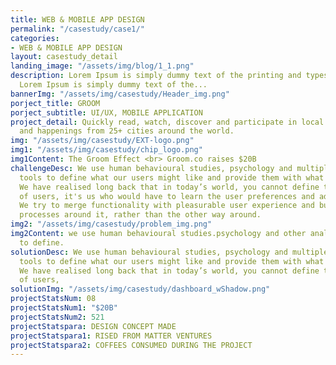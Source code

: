 ```yaml
---
title: WEB & MOBILE APP DESIGN
permalink: "/casestudy/case1/"
categories:
- WEB & MOBILE APP DESIGN
layout: casestudy_detail
landing_image: "/assets/img/blog/1_1.png"
description: Lorem Ipsum is simply dummy text of the printing and typesetting industry.
  Lorem Ipsum is simply dummy text of the...
bannerImg: "/assets/img/casestudy/Header_img.png"
porject_title: GROOM
porject_subtitle: UI/UX, MOBILE APPLICATION
project_detail: Quickly read, watch, discover and participate in local new stories
  and happenings from 25+ cities around the world.
img: "/assets/img/casestudy/EXT-logo.png"
img1: "/assets/img/casestudy/chip_logo.png"
img1Content: The Groom Effect <br> Groom.co raises $20B
challengeDesc: We use human behavioural studies, psychology and multiple analytical
  tools to define what our users might like and provide them with what they want.
  We have realised long back that in today’s world, you cannot define the behaviour
  of users, it's us who would have to learn the user preferences and adapt ourselves.
  We try to merge functionality with pleasurable user experience and build marketing
  processes around it, rather than the other way around.
img2: "/assets/img/casestudy/problem_img.png"
img2Content: we use human behavioural studies.psychology and other analytical tools
  to define.
solutionDesc: We use human behavioural studies, psychology and multiple analytical
  tools to define what our users might like and provide them with what they want.
  We have realised long back that in today’s world, you cannot define the behaviour
  of users,
solutionImg: "/assets/img/casestudy/dashboard_wShadow.png"
projectStatsNum: 08
projectStatsNum1: "$20B"
projectStatsNum2: 521
projectStatspara: DESIGN CONCEPT MADE
projectStatspara1: RISED FROM MATTER VENTURES
projectStatspara2: COFFEES CONSUMED DURING THE PROJECT
---
```



